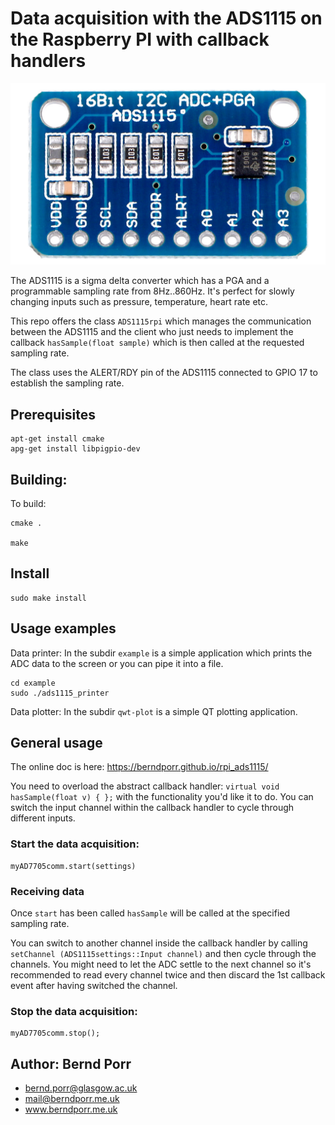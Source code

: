 # Data acquisition with the ADS1115 on the Raspberry PI with callback handlers

![alt tag](ads1115.jpg)

The ADS1115 is a sigma delta converter which has a PGA and a
programmable sampling rate from 8Hz..860Hz. It's perfect for slowly
changing inputs such as pressure, temperature, heart rate etc.

This repo offers the class `ADS1115rpi` which manages the
communication between the ADS1115 and the client who just needs to
implement the callback `hasSample(float sample)` which is then called
at the requested sampling rate.

The class uses the ALERT/RDY pin of the ADS1115 connected to GPIO 17
to establish the sampling rate.

## Prerequisites

    apt-get install cmake
    apg-get install libpigpio-dev


## Building:

To build:

    cmake .

    make

## Install

    sudo make install

## Usage examples

Data printer: In the subdir `example` is a simple application which prints
the ADC data to the screen or you can pipe it into a file.

    cd example
    sudo ./ads1115_printer

Data plotter: In the subdir `qwt-plot` is a simple QT plotting application.

## General usage

The online doc is here: https://berndporr.github.io/rpi_ads1115/

You need to overload the abstract callback handler: ``` virtual void
hasSample(float v) { }; ``` with the functionality you'd like it to
do. You can switch the input channel within the callback handler to cycle
through different inputs.

### Start the data acquisition:
```
myAD7705comm.start(settings)
```

### Receiving data
Once `start` has been called `hasSample` will be called at the
specified sampling rate.

You can switch to another channel inside the callback handler by
calling `setChannel (ADS1115settings::Input channel)` and then cycle
through the channels. You might need to let the ADC settle to the
next channel so it's recommended to read every channel twice and
then discard the 1st callback event after having switched the channel.

### Stop the data acquisition:
```
myAD7705comm.stop();
```

## Author: Bernd Porr

   - bernd.porr@glasgow.ac.uk
   - mail@berndporr.me.uk
   - www.berndporr.me.uk
